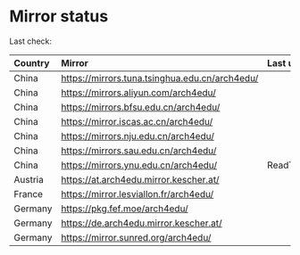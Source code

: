 <script src="./time.js"></script>
# Mirror status
Last check: <script type="text/javascript">localize(1692645156.0559852);</script>

|Country|Mirror|Last update|
|:------|:-----|:----------|
|China|https://mirrors.tuna.tsinghua.edu.cn/arch4edu/|<script type="text/javascript">localize(1692599389);</script>|
|China|https://mirrors.aliyun.com/arch4edu/|<script type="text/javascript">localize(1692512870);</script>|
|China|https://mirrors.bfsu.edu.cn/arch4edu/|<script type="text/javascript">localize(1692599389);</script>|
|China|https://mirror.iscas.ac.cn/arch4edu/|<script type="text/javascript">localize(1692599389);</script>|
|China|https://mirrors.nju.edu.cn/arch4edu/|<script type="text/javascript">localize(1692556139);</script>|
|China|https://mirrors.sau.edu.cn/arch4edu/|<script type="text/javascript">localize(1692599389);</script>|
|China|https://mirrors.ynu.edu.cn/arch4edu/|ReadTimeout|
|Austria|https://at.arch4edu.mirror.kescher.at/|<script type="text/javascript">localize(1692599389);</script>|
|France|https://mirror.lesviallon.fr/arch4edu/|<script type="text/javascript">localize(1692599389);</script>|
|Germany|https://pkg.fef.moe/arch4edu/|<script type="text/javascript">localize(1692599389);</script>|
|Germany|https://de.arch4edu.mirror.kescher.at/|<script type="text/javascript">localize(1692599389);</script>|
|Germany|https://mirror.sunred.org/arch4edu/|<script type="text/javascript">localize(1692599389);</script>|

<script src="./tablefilter/tablefilter.js"></script>
<script src="./table.js"></script>